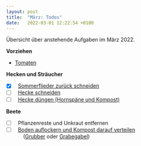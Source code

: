 ```yaml
---
layout: post
title:  "März: Todos"
date:   2022-03-01 12:22:54 +0100
---
```


Übersicht über anstehende Aufgaben im März 2022.

<!-- excerpt-end -->

__Vorziehen__

-   [Tomaten][tomaten-pflanzen]

__Hecken und Sträucher__

-   [x] &nbsp;          [Sommerflieder zurück schneiden][sommerflieder-schneiden]
-   [ ] &nbsp;          [Hecke schneiden][liguster-schneiden]
-   [ ] &nbsp;          [Hecke düngen (Hornspäne und Kompost)][liguster-duengen]

__Beete__

-   [ ] &nbsp;          Pflanzenreste und Unkraut entfernen
-   [ ] &nbsp;          [Boden auflockern und Kompost darauf verteilen][boden-auflockern]  
        &nbsp;&emsp;    ([Grubber][grubber-bild] oder [Grabegabel][grabegabel-bild])

[tomaten-pflanzen]: https://www.mein-schoener-garten.de/pflanzen/gemuse/tomaten
[sommerflieder-schneiden]: https://www.mein-schoener-garten.de/gartenpraxis/ziergaerten/sommerflieder-schneiden-einfache-anleitung-8326
[liguster-schneiden]:https://www.mein-schoener-garten.de/gartenpraxis/ziergaerten/liguster-schneiden-43441
[liguster-duengen]: https://www.mein-schoener-garten.de/gartenpraxis/ziergaerten/liguster-richtig-duengen-35341
[grubber-bild]: https://www.thegardenshop.de/media/image/a1/cb/a4/handgrubber-mit-stiel.jpg
[grabegabel-bild]: https://assets.manufactum.de/p/080/080285/80285_01.jpg/manufactum-grabegabel-edelstahl.jpg?profile=pdsmain_1500
[boden-auflockern]: https://www.gartentipps.com/boden-vorbereiten-fuer-saisonstart.html